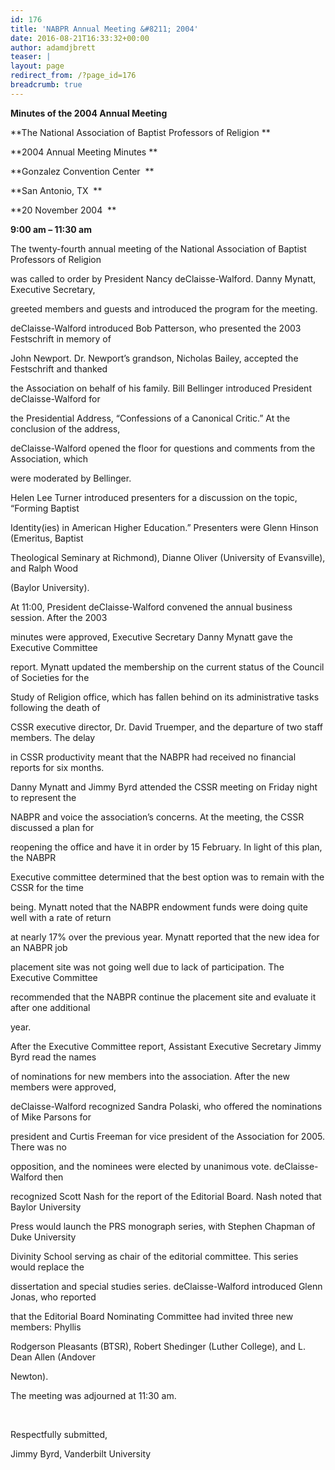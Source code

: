 ```yaml
---
id: 176
title: 'NABPR Annual Meeting &#8211; 2004'
date: 2016-08-21T16:33:32+00:00
author: adamdjbrett
teaser: |
layout: page
redirect_from: /?page_id=176
breadcrumb: true
---
```

**Minutes of the 2004 Annual Meeting**

**The National Association of Baptist Professors of Religion **

**2004 Annual Meeting Minutes **

**Gonzalez Convention Center  **

**San Antonio, TX  **

**20 November 2004  **

**9:00 am &#8211; 11:30 am**

The twenty-fourth annual meeting of the National Association of Baptist Professors of Religion

was called to order by President Nancy deClaisse-Walford. Danny Mynatt, Executive Secretary,

greeted members and guests and introduced the program for the meeting.

deClaisse-Walford introduced Bob Patterson, who presented the 2003 Festschrift in memory of

John Newport. Dr. Newport’s grandson, Nicholas Bailey, accepted the Festschrift and thanked

the Association on behalf of his family. Bill Bellinger introduced President deClaisse-Walford for

the Presidential Address, “Confessions of a Canonical Critic.” At the conclusion of the address,

deClaisse-Walford opened the floor for questions and comments from the Association, which

were moderated by Bellinger.

Helen Lee Turner introduced presenters for a discussion on the topic, “Forming Baptist

Identity(ies) in American Higher Education.” Presenters were Glenn Hinson (Emeritus, Baptist

Theological Seminary at Richmond), Dianne Oliver (University of Evansville), and Ralph Wood

(Baylor University).

At 11:00, President deClaisse-Walford convened the annual business session. After the 2003

minutes were approved, Executive Secretary Danny Mynatt gave the Executive Committee

report. Mynatt updated the membership on the current status of the Council of Societies for the

Study of Religion office, which has fallen behind on its administrative tasks following the death of

CSSR executive director, Dr. David Truemper, and the departure of two staff members. The delay

in CSSR productivity meant that the NABPR had received no financial reports for six months.

Danny Mynatt and Jimmy Byrd attended the CSSR meeting on Friday night to represent the

NABPR and voice the association’s concerns. At the meeting, the CSSR discussed a plan for

reopening the office and have it in order by 15 February. In light of this plan, the NABPR

Executive committee determined that the best option was to remain with the CSSR for the time

being. Mynatt noted that the NABPR endowment funds were doing quite well with a rate of return

at nearly 17% over the previous year. Mynatt reported that the new idea for an NABPR job

placement site was not going well due to lack of participation. The Executive Committee

recommended that the NABPR continue the placement site and evaluate it after one additional

year.

After the Executive Committee report, Assistant Executive Secretary Jimmy Byrd read the names

of nominations for new members into the association. After the new members were approved,

deClaisse-Walford recognized Sandra Polaski, who offered the nominations of Mike Parsons for

president and Curtis Freeman for vice president of the Association for 2005. There was no

opposition, and the nominees were elected by unanimous vote. deClaisse-Walford then

recognized Scott Nash for the report of the Editorial Board. Nash noted that Baylor University

Press would launch the PRS monograph series, with Stephen Chapman of Duke University

Divinity School serving as chair of the editorial committee. This series would replace the

dissertation and special studies series. deClaisse-Walford introduced Glenn Jonas, who reported

that the Editorial Board Nominating Committee had invited three new members: Phyllis

Rodgerson Pleasants (BTSR), Robert Shedinger (Luther College), and L. Dean Allen (Andover

Newton).

The meeting was adjourned at 11:30 am.

&nbsp;

Respectfully submitted,

Jimmy Byrd, Vanderbilt University
